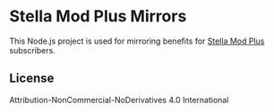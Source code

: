 # Stella Mod Plus Mirrors
This Node.js project is used for mirroring benefits for [Stella Mod Plus](https://sefinek.net/genshin-impact-reshade/subscription) subscribers.

## License
Attribution-NonCommercial-NoDerivatives 4.0 International